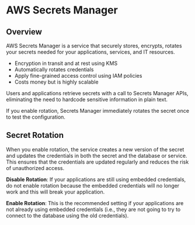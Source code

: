 # AWS Secrets Manager

## Overview

AWS Secrets Manager is a service that securely stores, encrypts, rotates your secrets needed for your applications, services, and IT resources.

- Encryption in transit and at rest using KMS
- Automatically rotates credentials
- Apply fine-grained access control using IAM policies
- Costs money but is highly scalable

Users and applications retrieve secrets with a call to Secrets Manager APIs, eliminating the need to hardcode sensitive information in plain text.

If you enable rotation, Secrets Manager immediately rotates the secret once to test the configuration.


## Secret Rotation

When you enable rotation, the service creates a new version of the secret and updates the credentials in both the secret and the database or service. This ensures that the credentials are updated regularly and reduces the risk of unauthorized access.

**Disable Rotation**: If your applications are still using embedded credentials, do not enable rotation because the embedded credentials will no longer work and this will break your application.

**Enable Rotation**: This is the recommended setting if your applications are not already using embedded credentials (i.e., they are not going to try to connect to the database using the old credentials).